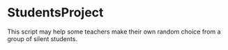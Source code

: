 # StudentsProject
This script may help some teachers make their own random choice from a group of silent students.  
